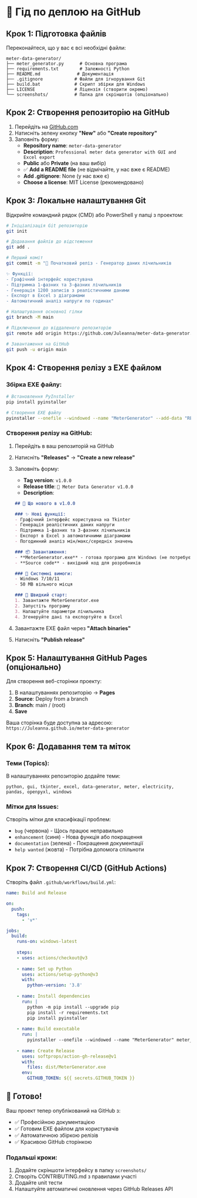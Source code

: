 # 🚀 Гід по деплою на GitHub

## Крок 1: Підготовка файлів

Переконайтеся, що у вас є всі необхідні файли:
```
meter-data-generator/
├── meter_generator.py      # Основна програма
├── requirements.txt        # Залежності Python
├── README.md              # Документація
├── .gitignore            # Файли для ігнорування Git
├── build.bat             # Скрипт збірки для Windows
├── LICENSE               # Ліцензія (створити окремо)
└── screenshots/          # Папка для скріншотів (опціонально)
```

## Крок 2: Створення репозиторію на GitHub

1. Перейдіть на [GitHub.com](https://github.com)
2. Натисніть зелену кнопку **"New"** або **"Create repository"**
3. Заповніть форму:
   - **Repository name**: `meter-data-generator`
   - **Description**: `Professional meter data generator with GUI and Excel export`
   - **Public** або **Private** (на ваш вибір)
   - ✅ **Add a README file** (не відмічайте, у нас вже є README)
   - **Add .gitignore**: None (у нас вже є)
   - **Choose a license**: MIT License (рекомендовано)

## Крок 3: Локальне налаштування Git

Відкрийте командний рядок (CMD) або PowerShell у папці з проектом:

```bash
# Ініціалізація Git репозиторію
git init

# Додавання файлів до відстеження
git add .

# Перший коміт
git commit -m "🎉 Початковий реліз - Генератор даних лічильників

✨ Функції:
- Графічний інтерфейс користувача
- Підтримка 1-фазних та 3-фазних лічильників  
- Генерація 1200 записів з реалістичними даними
- Експорт в Excel з діаграмами
- Автоматичний аналіз напруги по годинах"

# Налаштування основної гілки
git branch -M main

# Підключення до віддаленого репозиторію 
git remote add origin https://github.com/Juleanna/meter-data-generator.git

# Завантаження на GitHub
git push -u origin main
```

## Крок 4: Створення релізу з EXE файлом

### Збірка EXE файлу:
```bash
# Встановлення PyInstaller
pip install pyinstaller

# Створення EXE файлу
pyinstaller --onefile --windowed --name "MeterGenerator" --add-data "README.md;." meter_generator.py
```

### Створення релізу на GitHub:
1. Перейдіть в ваш репозиторій на GitHub
2. Натисніть **"Releases"** → **"Create a new release"**
3. Заповніть форму:
   - **Tag version**: `v1.0.0`
   - **Release title**: `🎉 Meter Data Generator v1.0.0`
   - **Description**:
   ```markdown
   ## 🎯 Що нового в v1.0.0
   
   ### ✨ Нові функції:
   - Графічний інтерфейс користувача на Tkinter
   - Генерація реалістичних даних напруги
   - Підтримка 1-фазних та 3-фазних лічильників
   - Експорт в Excel з автоматичними діаграмами
   - Погодинний аналіз мін/макс/середніх значень
   
   ### 📦 Завантаження:
   - **MeterGenerator.exe** - готова програма для Windows (не потребує Python)
   - **Source code** - вихідний код для розробників
   
   ### 🔧 Системні вимоги:
   - Windows 7/10/11
   - 50 MB вільного місця
   
   ### 🚀 Швидкий старт:
   1. Завантажте MeterGenerator.exe
   2. Запустіть програму
   3. Налаштуйте параметри лічильника
   4. Згенеруйте дані та експортуйте в Excel
   ```

4. Завантажте EXE файл через **"Attach binaries"**
5. Натисніть **"Publish release"**

## Крок 5: Налаштування GitHub Pages (опціонально)

Для створення веб-сторінки проекту:

1. В налаштуваннях репозиторію → **Pages**
2. **Source**: Deploy from a branch
3. **Branch**: main / (root)
4. **Save**

Ваша сторінка буде доступна за адресою: `https://Juleanna.github.io/meter-data-generator`

## Крок 6: Додавання тем та міток

### Теми (Topics):
В налаштуваннях репозиторію додайте теми:
```
python, gui, tkinter, excel, data-generator, meter, electricity, pandas, openpyxl, windows
```

### Мітки для Issues:
Створіть мітки для класифікації проблем:
- `bug` (червона) - Щось працює неправильно
- `enhancement` (синя) - Нова функція або покращення
- `documentation` (зелена) - Покращення документації
- `help wanted` (жовта) - Потрібна допомога спільноти

## Крок 7: Створення CI/CD (GitHub Actions)

Створіть файл `.github/workflows/build.yml`:

```yaml
name: Build and Release

on:
  push:
    tags:
      - 'v*'

jobs:
  build:
    runs-on: windows-latest
    
    steps:
    - uses: actions/checkout@v3
    
    - name: Set up Python
      uses: actions/setup-python@v3
      with:
        python-version: '3.8'
    
    - name: Install dependencies
      run: |
        python -m pip install --upgrade pip
        pip install -r requirements.txt
        pip install pyinstaller
    
    - name: Build executable
      run: |
        pyinstaller --onefile --windowed --name "MeterGenerator" meter_generator.py
    
    - name: Create Release
      uses: softprops/action-gh-release@v1
      with:
        files: dist/MeterGenerator.exe
      env:
        GITHUB_TOKEN: ${{ secrets.GITHUB_TOKEN }}
```

## 🎉 Готово!

Ваш проект тепер опублікований на GitHub з:
- ✅ Професійною документацією
- ✅ Готовим EXE файлом для користувачів
- ✅ Автоматичною збіркою релізів
- ✅ Красивою GitHub сторінкою

### Подальші кроки:
1. Додайте скріншоти інтерфейсу в папку `screenshots/`
2. Створіть CONTRIBUTING.md з правилами участі
3. Додайте unit тести
4. Налаштуйте автоматичні оновлення через GitHub Releases API